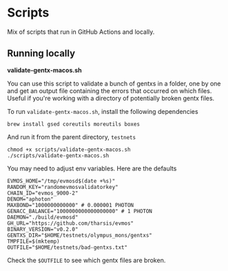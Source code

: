 # Scripts

Mix of scripts that run in GitHub Actions and locally.

## Running locally
**validate-gentx-macos.sh**

You can use this script to validate a bunch of gentxs in a folder, one by one
and get an output file containing the errors that occurred on which files.
Useful if you're working with a directory of potentially broken gentx files.

To run `validate-gentx-macos.sh`, install the following dependencies
```
brew install gsed coreutils moreutils boxes
```

And run it from the parent directory, `testnets`
```
chmod +x scripts/validate-gentx-macos.sh
./scripts/validate-gentx-macos.sh
```

You may need to adjust env variables. Here are the defaults
```
EVMOS_HOME="/tmp/evmosd$(date +%s)"
RANDOM_KEY="randomevmosvalidatorkey"
CHAIN_ID="evmos_9000-2"
DENOM="aphoton"
MAXBOND="1000000000000" # 0.000001 PHOTON
GENACC_BALANCE="1000000000000000000" # 1 PHOTON
DAEMON="./build/evmosd"
GH_URL="https://github.com/tharsis/evmos"
BINARY_VERSION="v0.2.0"
GENTXS_DIR="$HOME/testnets/olympus_mons/gentxs"
TMPFILE=$(mktemp)
OUTFILE="$HOME/testnets/bad-gentxs.txt"
```

Check the `$OUTFILE` to see which gentx files are broken.